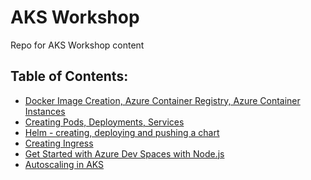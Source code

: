 # AKS Workshop
Repo for AKS Workshop content

## Table of Contents:


* [Docker Image Creation, Azure Container Registry, Azure Container Instances](https://github.com/akamenev/aks-workshop/blob/master/docker-images-acr-aci.md)
* [Creating Pods, Deployments, Services](https://github.com/akamenev/aks-workshop/blob/master/creating-pods-deployments-services.md)
* [Helm - creating, deploying and pushing a chart](https://github.com/akamenev/aks-workshop/blob/master/helm-intro.md)
* [Creating Ingress]()
* [Get Started with Azure Dev Spaces with Node.js](https://docs.microsoft.com/en-us/azure/dev-spaces/get-started-nodejs)
* [Autoscaling in AKS](https://github.com/akamenev/aks-workshop/blob/master/scaling.md)
